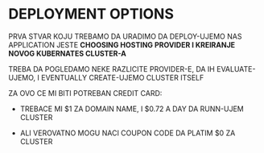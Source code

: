 # DEPLOYMENT OPTIONS


PRVA STVAR KOJU TREBAMO DA URADIMO DA DEPLOY-UJEMO NAS APPLICATION JESTE **CHOOSING HOSTING PROVIDER I KREIRANJE NOVOG KUBERNATES CLUSTER-A**

TREBA DA POGLEDAMO NEKE RAZLICITE PROVIDER-E, DA IH EVALUATE-UJEMO, I EVENTUALLY CREATE-UJEMO CLUSTER ITSELF

ZA OVO CE MI BITI POTREBAN CREDIT CARD:

- TREBACE MI $1 ZA DOMAIN NAME, I $0.72 A DAY DA RUNN-UJEM CLUSTER

- ALI VEROVATNO MOGU NACI COUPON CODE DA PLATIM $0 ZA CLUSTER
